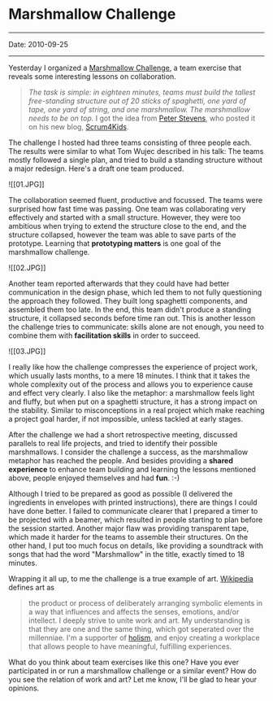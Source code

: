 # Marshmallow Challenge
----

Date: 2010-09-25

----

Yesterday I organized a [Marshmallow Challenge](http://www.marshmallowchallenge.com/Welcome.html), a team exercise that reveals some interesting lessons on collaboration.

> _The task is simple: in eighteen minutes, teams must build the tallest free-standing structure out of 20 sticks of spaghetti, one yard of tape, one yard of string, and one marshmallow. The marshmallow needs to be on top._
I got the idea from [Peter Stevens](http://www.scrumalliance.org/profiles/2491-peter-b-stevens), who posted it on his new blog, [Scrum4Kids](http://scrum4kids.blogspot.com/2010/09/start-with-marshmallow.html).

The challenge I hosted had three teams consisting of three people each. The results were similar to what Tom Wujec described in his talk: The teams mostly followed a single plan, and tried to build a standing structure without a major redesign. Here's a draft one team produced.


![[01.JPG]]


The collaboration seemed fluent, productive and focussed. The teams were surprised how fast time was passing. One team was collaborating very effectively and started with a small structure. However, they were too ambitious when trying to extend the structure close to the end, and the structure collapsed, however the team was able to save parts of the prototype. Learning that **prototyping matters** is one goal of the marshmallow challenge.


![[02.JPG]]


Another team reported afterwards that they could have had better communication in the design phase, which led them to not fully questioning the approach they followed. They built long spaghetti components, and assembled them too late. In the end, this team didn't produce a standing structure, it collapsed seconds before time ran out. This is another lesson the challenge tries to communicate: skills alone are not enough, you need to combine them with **facilitation skills** in order to succeed.


![[03.JPG]]


I really like how the challenge compresses the experience of project work, which usually lasts months, to a mere 18 minutes. I think that it takes the whole complexity out of the process and allows you to experience cause and effect very clearly. I also like the metaphor: a marshmallow feels light and fluffy, but when put on a spaghetti structure, it has a strong impact on the stability. Similar to misconceptions in a real project which make reaching a project goal harder, if not impossible, unless tackled at early stages.

After the challenge we had a short retrospective meeting, discussed parallels to real life projects, and tried to identify their possible marshmallows. I consider the challenge a success, as the marshmallow metaphor has reached the people. And besides providing a **shared experience** to enhance team building and learning the lessons mentioned above, people enjoyed themselves and had **fun**. :-)

Although I tried to be prepared as good as possible (I delivered the ingredients in envelopes with printed instructions), there are things I could have done better. I failed to communicate clearer that I prepared a timer to be projected with a beamer, which resulted in people starting to plan before the session started. Another major flaw was providing transparent tape, which made it harder for the teams to assemble their structures. On the other hand, I put too much focus on details, like providing a soundtrack with songs that had the word "Marshmallow" in the title, exactly timed to 18 minutes.

Wrapping it all up, to me the challenge is a true example of art. [Wikipedia](http://en.wikipedia.org/wiki/Art) defines art as

> the product or process of deliberately arranging symbolic elements in a way that influences and affects the senses, emotions, and/or intellect.
I deeply strive to unite work and art. My understanding is that they are one and the same thing, which got seperated over the millenniae. I'm a supporter of [holism](http://en.wikipedia.org/wiki/Holism), and enjoy creating a workplace that allows people to have meaningful, fulfilling experiences.

What do you think about team exercises like this one? Have you ever participated in or run a marshmallow challenge or a similar event? How do you see the relation of work and art? Let me know, I'll be glad to hear your opinions.
